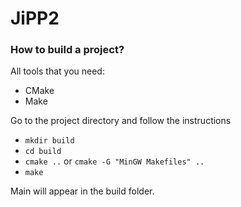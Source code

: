 # JiPP2

### How to build a project?

All tools that you need:

* CMake
* Make

Go to the project directory and follow the instructions

* `mkdir build`
* `cd build`
* `cmake ..` or `cmake -G "MinGW Makefiles" ..`
* `make`

Main will appear in the build folder.

